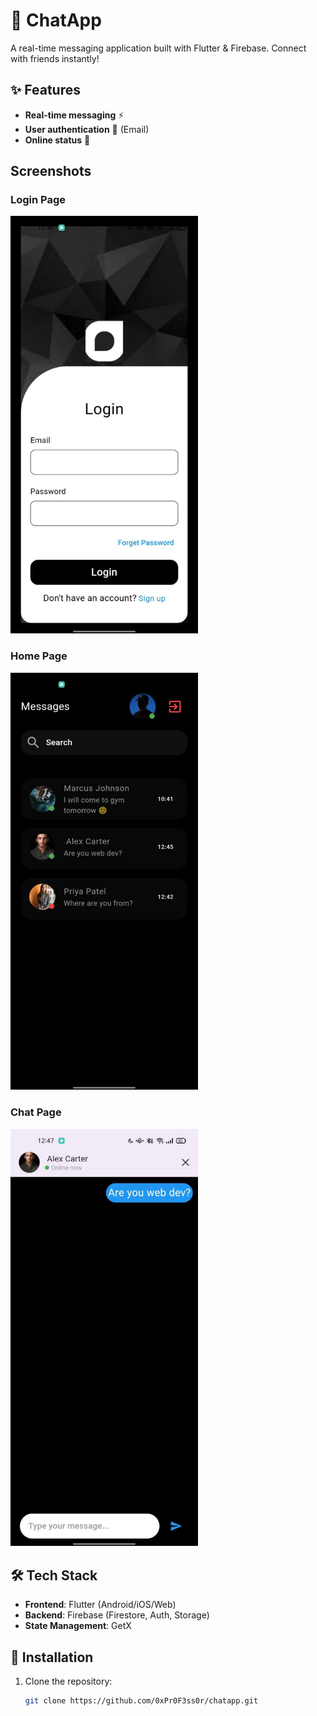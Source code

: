 # 💬 ChatApp 

A real-time messaging application built with Flutter & Firebase. Connect with friends instantly!
## ✨ Features

- **Real-time messaging** ⚡
- **User authentication** 🔐 (Email)
- **Online status** 💚
## Screenshots
### Login Page
<img src="https://raw.githubusercontent.com/0xPr0F3ss0r/chat_app/f1d7f8405d3a4036851ecda37101a28b849259cd/chatlogin.jpg" width="300" alt="Login Screen">

### Home Page 
<img src="https://raw.githubusercontent.com/0xPr0F3ss0r/chat_app/f1d7f8405d3a4036851ecda37101a28b849259cd/chathome.jpg" width="300" alt="Home Screen">

### Chat Page
<img src="https://raw.githubusercontent.com/0xPr0F3ss0r/chat_app/f1d7f8405d3a4036851ecda37101a28b849259cd/chat.jpg" width="300" alt="Chat Screen">

## 🛠️ Tech Stack
- **Frontend**: Flutter (Android/iOS/Web)
- **Backend**: Firebase (Firestore, Auth, Storage)
- **State Management**: GetX

## 🚀 Installation
1. Clone the repository:
   ```bash
   git clone https://github.com/0xPr0F3ss0r/chatapp.git
